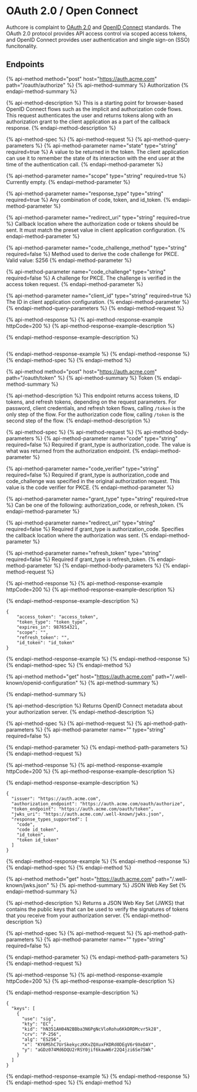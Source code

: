 # OAuth 2.0 / Open Connect

Authcore is complaint to [OAuth 2.0](http://oauth.net/documentation) and [OpenID Connect](http://openid.net/) standards. The OAuth 2.0 protocol provides API access control via scoped access tokens, and OpenID Connect provides user authentication and single sign-on \(SSO\) funcitonality.

## Endpoints

{% api-method method="post" host="https://auth.acme.com" path="/oauth/authorize" %}
{% api-method-summary %}
Authorization
{% endapi-method-summary %}

{% api-method-description %}
This is a starting point for browser-based OpenID Connect flows such as the implicit and authorization code flows. This request authenticates the user and returns tokens along with an authorization grant to the client application as a part of the callback response.
{% endapi-method-description %}

{% api-method-spec %}
{% api-method-request %}
{% api-method-query-parameters %}
{% api-method-parameter name="state" type="string" required=true %}
A value to be returned in the token. The client application can use it to remember the state of its interaction with the end user at the time of the authentication call.
{% endapi-method-parameter %}

{% api-method-parameter name="scope" type="string" required=true %}
Currently empty.
{% endapi-method-parameter %}

{% api-method-parameter name="response\_type" type="string" required=true %}
Any combination of code, token, and id\_token.
{% endapi-method-parameter %}

{% api-method-parameter name="redirect\_uri" type="string" required=true %}
Callback location where the authorization code or tokens should be sent. It must match the preset value in client application configuration.
{% endapi-method-parameter %}

{% api-method-parameter name="code\_challenge\_method" type="string" required=false %}
Method used to derive the code challenge for PKCE. Valid value: S256
{% endapi-method-parameter %}

{% api-method-parameter name="code\_challenge" type="string" required=false %}
A challenge for PKCE. The challenge is verified in the access token request.
{% endapi-method-parameter %}

{% api-method-parameter name="client\_id" type="string" required=true %}
The ID in client application configuration.
{% endapi-method-parameter %}
{% endapi-method-query-parameters %}
{% endapi-method-request %}

{% api-method-response %}
{% api-method-response-example httpCode=200 %}
{% api-method-response-example-description %}

{% endapi-method-response-example-description %}

```

```
{% endapi-method-response-example %}
{% endapi-method-response %}
{% endapi-method-spec %}
{% endapi-method %}

{% api-method method="post" host="https://auth.acme.com" path="/oauth/token" %}
{% api-method-summary %}
Token
{% endapi-method-summary %}

{% api-method-description %}
This endpoint returns access tokens, ID tokens, and refresh tokens, depending on the request parameters. For password, client credentials, and refresh token flows, calling `/token` is the only step of the flow. For the authorization code flow, calling `/token` is the second step of the flow.
{% endapi-method-description %}

{% api-method-spec %}
{% api-method-request %}
{% api-method-body-parameters %}
{% api-method-parameter name="code" type="string" required=false %}
Required if grant\_type is authorization\_code. The value is what was returned from the authorization endpoint.
{% endapi-method-parameter %}

{% api-method-parameter name="code\_verifier" type="string" required=false %}
Required if grant\_type is authorization\_code and code\_challenge was specified in the original authorization request. This value is the code verifier for PKCE.
{% endapi-method-parameter %}

{% api-method-parameter name="grant\_type" type="string" required=true %}
Can be one of the following: authorization\_code, or refresh\_token.
{% endapi-method-parameter %}

{% api-method-parameter name="redirect\_uri" type="string" required=false %}
Required if grant\_type is authorization\_code. Specifies the callback location where the authorization was sent.
{% endapi-method-parameter %}

{% api-method-parameter name="refresh\_token" type="string" required=false %}
Required if grant\_type is refresh\_token.
{% endapi-method-parameter %}
{% endapi-method-body-parameters %}
{% endapi-method-request %}

{% api-method-response %}
{% api-method-response-example httpCode=200 %}
{% api-method-response-example-description %}

{% endapi-method-response-example-description %}

```
{
    "access_token": "access_token",
    "token_type": "token_type",
    "expires_in": 987654321,
    "scope": "",
    "refresh_token": "",
    "id_token": "id_token"
}
```
{% endapi-method-response-example %}
{% endapi-method-response %}
{% endapi-method-spec %}
{% endapi-method %}

{% api-method method="get" host="https://auth.acme.com" path="/.well-known/openid-configuration" %}
{% api-method-summary %}

{% endapi-method-summary %}

{% api-method-description %}
Returns OpenID Connect metadata about your authorization server.
{% endapi-method-description %}

{% api-method-spec %}
{% api-method-request %}
{% api-method-path-parameters %}
{% api-method-parameter name="" type="string" required=false %}

{% endapi-method-parameter %}
{% endapi-method-path-parameters %}
{% endapi-method-request %}

{% api-method-response %}
{% api-method-response-example httpCode=200 %}
{% api-method-response-example-description %}

{% endapi-method-response-example-description %}

```
{
  "issuer": "https://auth.acme.com",
  "authorization_endpoint": "https://auth.acme.com/oauth/authorize",
  "token_endpoint": "https://auth.acme.com/oauth/token",
  "jwks_uri": "https://auth.acme.com/.well-known/jwks.json",
  "response_types_supported": [
    "code",
    "code id_token",
    "id_token",
    "token id_token"
  ]
}
```
{% endapi-method-response-example %}
{% endapi-method-response %}
{% endapi-method-spec %}
{% endapi-method %}

{% api-method method="get" host="https://auth.acme.com" path="/.well-known/jwks.json" %}
{% api-method-summary %}
JSON Web Key Set
{% endapi-method-summary %}

{% api-method-description %}
Returns a JSON Web Key Set \(JWKS\) that contains the public keys that can be used to verify the signatures of tokens that you receive from your authorization server.
{% endapi-method-description %}

{% api-method-spec %}
{% api-method-request %}
{% api-method-path-parameters %}
{% api-method-parameter name="" type="string" required=false %}

{% endapi-method-parameter %}
{% endapi-method-path-parameters %}
{% endapi-method-request %}

{% api-method-response %}
{% api-method-response-example httpCode=200 %}
{% api-method-response-example-description %}

{% endapi-method-response-example-description %}

```
{
  "keys": [
    {
      "use": "sig",
      "kty": "EC",
      "kid": "hN351AH04N2BBba3N6PgNcVloRohu6KkDRDMcvr5k28",
      "crv": "P-256",
      "alg": "ES256",
      "x": "KY6MShC7UrSkekyczKKvZQXuxFKDRd0DEgV6r9XeDAY",
      "y": "aGDz074Md6DQU2rRSY0jif6kawW6r22Q4jzi6Se75Wk"
    }
  ]
}
```
{% endapi-method-response-example %}
{% endapi-method-response %}
{% endapi-method-spec %}
{% endapi-method %}



